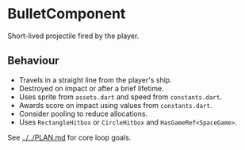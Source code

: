 # BulletComponent

Short-lived projectile fired by the player.

## Behaviour

- Travels in a straight line from the player's ship.
- Destroyed on impact or after a brief lifetime.
- Uses sprite from `assets.dart` and speed from `constants.dart`.
- Awards score on impact using values from `constants.dart`.
- Consider pooling to reduce allocations.
- Uses `RectangleHitbox` or `CircleHitbox` and `HasGameRef<SpaceGame>`.

See [../../PLAN.md](../../PLAN.md) for core loop goals.
